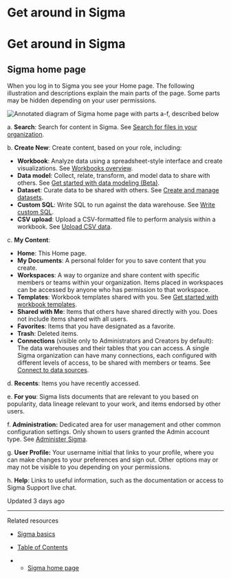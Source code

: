 # Get around in Sigma

# Get around in Sigma

## Sigma home page

When you log in to Sigma you see your Home page. The following illustration and descriptions explain the main parts of the page. Some parts may be hidden depending on your user permissions.

![Annotated diagram of Sigma home page with parts a-f, described below](https://files.readme.io/e3309f6130fed7b81ccd77b3130631371e495cd7b2d1cf8f14f7c7bd15f92794-getaroundinsigma.png)

a. **Search**: Search for content in Sigma. See [Search for files in your organization](/docs/search-in-sigma).

b. **Create New**: Create content, based on your role, including:

* **Workbook**: Analyze data using a spreadsheet-style interface and create visualizations. See [Workbooks overview](/docs/workbooks-overview).
* **Data model**: Collect, relate, transform, and model data to share with others. See [Get started with data modeling (Beta)](/docs/get-started-with-data-modeling).
* **Dataset**: Curate data to be shared with others. See [Create and manage datasets](/docs/create-and-manage-datasets).
* **Custom SQL**: Write SQL to run against the data warehouse. See [Write custom SQL](/docs/write-custom-sql).
* **CSV upload**: Upload a CSV-formatted file to perform analysis within a workbook. See [Upload CSV data](/docs/upload-csv-data).

c. **My Content**:

* **Home**: This Home page.
* **My Documents**: A personal folder for you to save content that you create.
* **Workspaces**: A way to organize and share content with specific members or teams within your organization. Items placed in workspaces can be accessed by anyone who has permission to that workspace.
* **Templates**: Workbook templates shared with you. See [Get started with workbook templates](/docs/get-started-with-workbook-templates).
* **Shared with Me**: Items that others have shared directly with you. Does not include items shared with all users.
* **Favorites**: Items that you have designated as a favorite.
* **Trash**: Deleted items.
* **Connections** (visible only to Administrators and Creators by default): The data warehouses and their tables that you can access. A single Sigma organization can have many connections, each configured with different levels of access, to be shared with members or teams. See [Connect to data sources](/docs/connect-to-data-sources).

d. **Recents**: Items you have recently accessed.

e. **For you**: Sigma lists documents that are relevant to you based on popularity, data lineage relevant to your work, and items endorsed by other users.

f. **Administration:** Dedicated area for user management and other common configuration settings. Only shown to users granted the Admin account type. See [Administer Sigma](/docs/access-the-administration-portal).

g. **User Profile:** Your username initial that links to your profile, where you can make changes to your preferences and sign out. Other options may or may not be visible to you depending on your permissions.

h. **Help**: Links to useful information, such as the documentation or access to Sigma Support live chat.

Updated 3 days ago

---

Related resources

* [Sigma basics](/docs/sigma-basics)

* [Table of Contents](#)
* + [Sigma home page](#sigma-home-page)